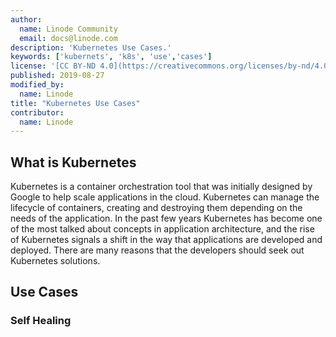 ```yaml
---
author:
  name: Linode Community
  email: docs@linode.com
description: 'Kubernetes Use Cases.'
keywords: ['kubernets', 'k8s', 'use','cases']
license: '[CC BY-ND 4.0](https://creativecommons.org/licenses/by-nd/4.0)'
published: 2019-08-27
modified_by:
  name: Linode
title: "Kubernetes Use Cases"
contributor:
  name: Linode
---
```


## What is Kubernetes

Kubernetes is a container orchestration tool that was initially designed by Google to help scale applications in the cloud. Kubernetes can manage the lifecycle of containers, creating and destroying them depending on the needs of the application. In the past few years Kubernetes has become one of the most talked about concepts in application architecture, and the rise of Kubernetes signals a shift in the way that applications are developed and deployed. There are many reasons that the developers should seek out Kubernetes solutions.

## Use Cases

### Self Healing


